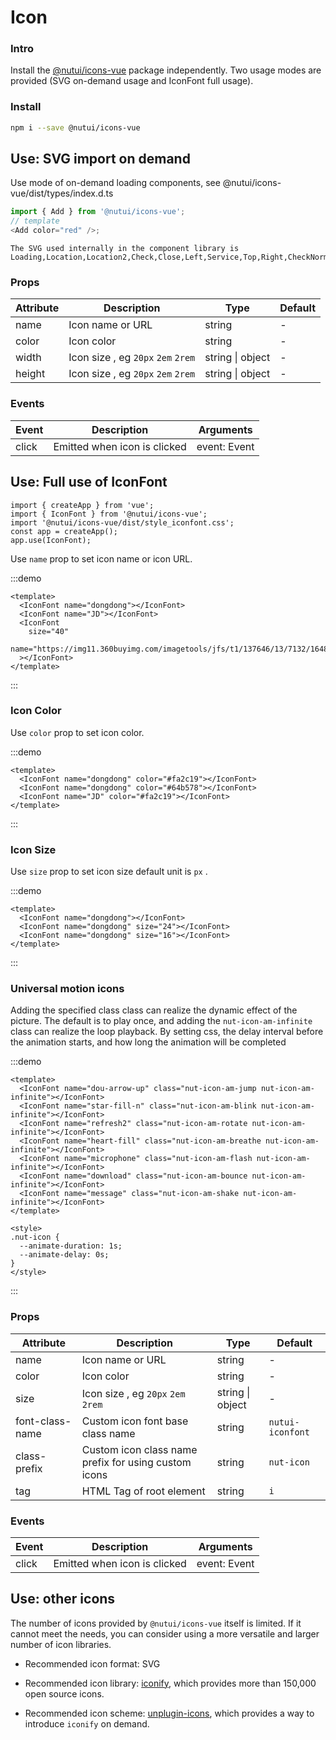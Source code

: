 # Icon

### Intro

Install the [@nutui/icons-vue](https://github.com/jdf2e/nutui-icons) package independently. Two usage modes are provided (SVG on-demand usage and IconFont full usage).

### Install

```bash
npm i --save @nutui/icons-vue
```

## Use: SVG import on demand

Use mode of on-demand loading components, see @nutui/icons-vue/dist/types/index.d.ts

```js
import { Add } from '@nutui/icons-vue';
// template
<Add color="red" />;
```

<icon-demo />

```
The SVG used internally in the component library is
Loading,Location,Location2,Check,Close,Left,Service,Top,Right,CheckNormal,Checked,CheckDisabled,DownArrow,JoySmile,Image,ImageError,CircleClose,MaskClose,Minus,Plus,ArrowUp2,ArrowDown2,Notice,CheckChecked,StarN,Tips,Loading1,TriangleUp,TriangleDown,Photograph,Failure,Del,Link,Download
```

### Props

| Attribute | Description                        | Type             | Default |
| --------- | ---------------------------------- | ---------------- | ------- |
| name      | Icon name or URL                   | string           | -       |
| color     | Icon color                         | string           | -       |
| width     | Icon size , eg `20px` `2em` `2rem` | string \| object | -       |
| height    | Icon size , eg `20px` `2em` `2rem` | string \| object | -       |

### Events

| Event | Description                  | Arguments    |
| ----- | ---------------------------- | ------------ |
| click | Emitted when icon is clicked | event: Event |

## Use: Full use of IconFont

```ks
import { createApp } from 'vue';
import { IconFont } from '@nutui/icons-vue';
import '@nutui/icons-vue/dist/style_iconfont.css';
const app = createApp();
app.use(IconFont);
```

Use `name` prop to set icon name or icon URL.

:::demo

```vue
<template>
  <IconFont name="dongdong"></IconFont>
  <IconFont name="JD"></IconFont>
  <IconFont
    size="40"
    name="https://img11.360buyimg.com/imagetools/jfs/t1/137646/13/7132/1648/5f4c748bE43da8ddd/a3f06d51dcae7b60.png"
  ></IconFont>
</template>
```

:::

### Icon Color

Use `color` prop to set icon color.

:::demo

```vue
<template>
  <IconFont name="dongdong" color="#fa2c19"></IconFont>
  <IconFont name="dongdong" color="#64b578"></IconFont>
  <IconFont name="JD" color="#fa2c19"></IconFont>
</template>
```

:::

### Icon Size

Use `size` prop to set icon size default unit is `px` .

:::demo

```vue
<template>
  <IconFont name="dongdong"></IconFont>
  <IconFont name="dongdong" size="24"></IconFont>
  <IconFont name="dongdong" size="16"></IconFont>
</template>
```

:::

### Universal motion icons

Adding the specified class class can realize the dynamic effect of the picture. The default is to play once, and adding the `nut-icon-am-infinite` class can realize the loop playback. By setting css, the delay interval before the animation starts, and how long the animation will be completed

:::demo

```vue
<template>
  <IconFont name="dou-arrow-up" class="nut-icon-am-jump nut-icon-am-infinite"></IconFont>
  <IconFont name="star-fill-n" class="nut-icon-am-blink nut-icon-am-infinite"></IconFont>
  <IconFont name="refresh2" class="nut-icon-am-rotate nut-icon-am-infinite"></IconFont>
  <IconFont name="heart-fill" class="nut-icon-am-breathe nut-icon-am-infinite"></IconFont>
  <IconFont name="microphone" class="nut-icon-am-flash nut-icon-am-infinite"></IconFont>
  <IconFont name="download" class="nut-icon-am-bounce nut-icon-am-infinite"></IconFont>
  <IconFont name="message" class="nut-icon-am-shake nut-icon-am-infinite"></IconFont>
</template>

<style>
.nut-icon {
  --animate-duration: 1s;
  --animate-delay: 0s;
}
</style>
```

:::

### Props

| Attribute       | Description                                          | Type             | Default          |
| --------------- | ---------------------------------------------------- | ---------------- | ---------------- |
| name            | Icon name or URL                                     | string           | -                |
| color           | Icon color                                           | string           | -                |
| size            | Icon size , eg `20px` `2em` `2rem`                   | string \| object | -                |
| font-class-name | Custom icon font base class name                     | string           | `nutui-iconfont` |
| class-prefix    | Custom icon class name prefix for using custom icons | string           | `nut-icon`       |
| tag             | HTML Tag of root element                             | string           | `i`              |

### Events

| Event | Description                  | Arguments    |
| ----- | ---------------------------- | ------------ |
| click | Emitted when icon is clicked | event: Event |

## Use: other icons

The number of icons provided by `@nutui/icons-vue` itself is limited. If it cannot meet the needs, you can consider using a more versatile and larger number of icon libraries.

- Recommended icon format: SVG

- Recommended icon library: [iconify](https://iconify.design/), which provides more than 150,000 open source icons.

- Recommended icon scheme: [unplugin-icons](https://github.com/antfu/unplugin-icons), which provides a way to introduce `iconify` on demand.
